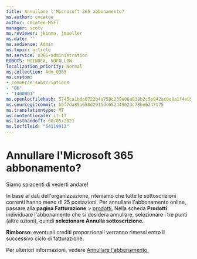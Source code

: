 ```yaml
---
title: Annullare l'Microsoft 365 abbonamento?
ms.author: cmcatee
author: cmcatee-MSFT
manager: scotv
ms.reviewer: jkinma, jmueller
ms.date: ''
ms.audience: Admin
ms.topic: article
ms.service: o365-administration
ROBOTS: NOINDEX, NOFOLLOW
localization_priority: Normal
ms.collection: Adm_O365
ms.custom:
- commerce_subscriptions
- "86"
- "1400001"
ms.openlocfilehash: 5745ca1bde0722b4a758c239e06a838b2c5e942ac0e8a1f4e953fcccb978b41e
ms.sourcegitcommit: b5f7da89a650d2915dc652449623c78be6247175
ms.translationtype: MT
ms.contentlocale: it-IT
ms.lasthandoff: 08/05/2021
ms.locfileid: "54119913"
---
```

# <a name="canceling-your-microsoft-365-subscription"></a>Annullare l'Microsoft 365 abbonamento?

Siamo spiacenti di vederti andare!
  
In base ai dati dell'organizzazione, riteniamo che tutte le sottoscrizioni correnti hanno meno di 25 postazioni. Per annullare l'abbonamento online, passare alla **pagina Fatturazione** \> [prodotti.](https://go.microsoft.com/fwlink/p/?linkid=842054) Nella scheda **Prodotti** individuare l'abbonamento che si desidera annullare, selezionare i tre punti (altre azioni), quindi **selezionare Annulla sottoscrizione.**
  
**Rimborso:** eventuali crediti proporzionali verranno rimessi entro il successivo ciclo di fatturazione.

Per ulteriori informazioni, vedere [Annullare l'abbonamento.](/microsoft-365/commerce/subscriptions/cancel-your-subscription)